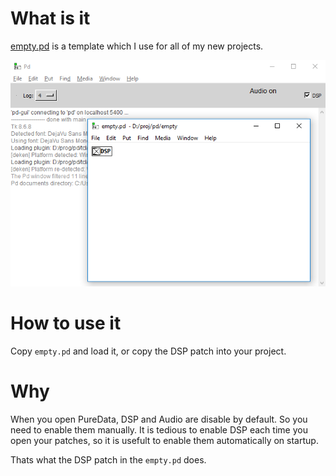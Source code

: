 # What is it

[empty.pd](empty.pd) is a template which I use for all of my new projects.

![Empty project](image/screenshot.png)

# How to use it

Copy `empty.pd` and load it, or copy the DSP patch into your project.

# Why

When you open PureData, DSP and Audio are disable by default. So you need to enable them manually. It is tedious to enable DSP each time you open your patches, so it is usefult to enable them automatically on startup.

Thats what the DSP patch in the `empty.pd` does.
